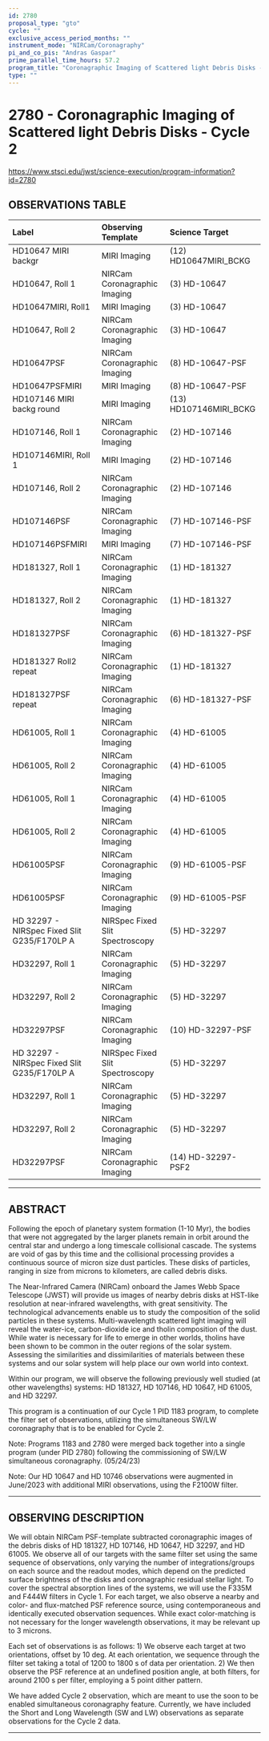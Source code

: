 ```yaml
---
id: 2780
proposal_type: "gto"
cycle: ""
exclusive_access_period_months: ""
instrument_mode: "NIRCam/Coronagraphy"
pi_and_co_pis: "Andras Gaspar"
prime_parallel_time_hours: 57.2
program_title: "Coronagraphic Imaging of Scattered light Debris Disks - Cycle 2"
type: ""
---
```

# 2780 - Coronagraphic Imaging of Scattered light Debris Disks - Cycle 2
https://www.stsci.edu/jwst/science-execution/program-information?id=2780
## OBSERVATIONS TABLE
| Label                                       | Observing Template                    | Science Target                |
| :------------------------------------------ | :------------------------------------ | :---------------------------- |
| HD10647 MIRI backgr                         | MIRI Imaging                          | (12) HD10647MIRI_BCKG         |
| HD10647, Roll 1                             | NIRCam Coronagraphic Imaging          | (3) HD-10647                  |
| HD10647MIRI, Roll1                          | MIRI Imaging                          | (3) HD-10647                  |
| HD10647, Roll 2                             | NIRCam Coronagraphic Imaging          | (3) HD-10647                  |
| HD10647PSF                                  | NIRCam Coronagraphic Imaging          | (8) HD-10647-PSF              |
| HD10647PSFMIRI                              | MIRI Imaging                          | (8) HD-10647-PSF              |
| HD107146 MIRI backg round                   | MIRI Imaging                          | (13) HD107146MIRI_BCKG        |
| HD107146, Roll 1                            | NIRCam Coronagraphic Imaging          | (2) HD-107146                 |
| HD107146MIRI, Roll 1                        | MIRI Imaging                          | (2) HD-107146                 |
| HD107146, Roll 2                            | NIRCam Coronagraphic Imaging          | (2) HD-107146                 |
| HD107146PSF                                 | NIRCam Coronagraphic Imaging          | (7) HD-107146-PSF             |
| HD107146PSFMIRI                             | MIRI Imaging                          | (7) HD-107146-PSF             |
| HD181327, Roll 1                            | NIRCam Coronagraphic Imaging          | (1) HD-181327                 |
| HD181327, Roll 2                            | NIRCam Coronagraphic Imaging          | (1) HD-181327                 |
| HD181327PSF                                 | NIRCam Coronagraphic Imaging          | (6) HD-181327-PSF             |
| HD181327 Roll2 repeat                       | NIRCam Coronagraphic Imaging          | (1) HD-181327                 |
| HD181327PSF repeat                          | NIRCam Coronagraphic Imaging          | (6) HD-181327-PSF             |
| HD61005, Roll 1                             | NIRCam Coronagraphic Imaging          | (4) HD-61005                  |
| HD61005, Roll 2                             | NIRCam Coronagraphic Imaging          | (4) HD-61005                  |
| HD61005, Roll 1                             | NIRCam Coronagraphic Imaging          | (4) HD-61005                  |
| HD61005, Roll 2                             | NIRCam Coronagraphic Imaging          | (4) HD-61005                  |
| HD61005PSF                                  | NIRCam Coronagraphic Imaging          | (9) HD-61005-PSF              |
| HD61005PSF                                  | NIRCam Coronagraphic Imaging          | (9) HD-61005-PSF              |
| HD 32297 - NIRSpec Fixed Slit G235/F170LP A | NIRSpec Fixed Slit Spectroscopy       | (5) HD-32297                  |
| HD32297, Roll 1                             | NIRCam Coronagraphic Imaging          | (5) HD-32297                  |
| HD32297, Roll 2                             | NIRCam Coronagraphic Imaging          | (5) HD-32297                  |
| HD32297PSF                                  | NIRCam Coronagraphic Imaging          | (10) HD-32297-PSF             |
| HD 32297 - NIRSpec Fixed Slit G235/F170LP A | NIRSpec Fixed Slit Spectroscopy       | (5) HD-32297                  |
| HD32297, Roll 1                             | NIRCam Coronagraphic Imaging          | (5) HD-32297                  |
| HD32297, Roll 2                             | NIRCam Coronagraphic Imaging          | (5) HD-32297                  |
| HD32297PSF                                  | NIRCam Coronagraphic Imaging          | (14) HD-32297-PSF2            |

---

## ABSTRACT

Following the epoch of planetary system formation (1-10 Myr), the bodies that were not aggregated by the larger planets remain in orbit around the central star and undergo a long timescale collisional cascade. The systems are void of gas by this time and the collisional processing provides a continuous source of micron size dust particles. These disks of particles, ranging in size from microns to kilometers, are called debris disks.

The Near-Infrared Camera (NIRCam) onboard the James Webb Space Telescope (JWST) will provide us images of nearby debris disks at HST-like resolution at near-infrared wavelengths, with great sensitivity. The technological advancements enable us to study the composition of the solid particles in these systems. Multi-wavelength scattered light imaging will reveal the water-ice, carbon-dioxide ice and tholin composition of the dust. While water is necessary for life to emerge in other worlds, tholins have been shown to be common in the outer regions of the solar system. Assessing the similarities and dissimilarities of materials between these systems and our solar system will help place our own world into context.

Within our program, we will observe the following previously well studied (at other wavelengths) systems: HD 181327, HD 107146, HD 10647, HD 61005, and HD 32297.

This program is a continuation of our Cycle 1 PID 1183 program, to complete the filter set of observations, utilizing the simultaneous SW/LW coronagraphy that is to be enabled for Cycle 2.

Note: Programs 1183 and 2780 were merged back together into a single program (under PID 2780) following the commissioning of SW/LW simultaneous coronagraphy. (05/24/23)

Note: Our HD 10647 and HD 10746 observations were augmented in June/2023 with additional MIRI observations, using the F2100W filter.

---

## OBSERVING DESCRIPTION

We will obtain NIRCam PSF-template subtracted coronagraphic images of the debris disks of HD 181327, HD 107146, HD 10647, HD 32297, and HD 61005. We observe all of our targets with the same filter set using the same sequence of observations, only varying the number of integrations/groups on each source and the readout modes, which depend on the predicted surface brightness of the disks and coronagraphic residual stellar light. To cover the spectral absorption lines of the systems, we will use the F335M and F444W filters in Cycle 1. For each target, we also observe a nearby and color- and flux-matched PSF reference source, using contemporaneous and identically executed observation sequences. While exact color-matching is not necessary for the longer wavelength observations, it may be relevant up to 3 microns.

Each set of observations is as follows: 1) We observe each target at two orientations, offset by 10 deg. At each orientation, we sequence through the filter set taking a total of 1200 to 1800 s of data per orientation. 2) We then observe the PSF reference at an undefined position angle, at both filters, for around 2100 s per filter, employing a 5 point dither pattern.

We have added Cycle 2 observation, which are meant to use the soon to be enabled simultaneous coronagraphy feature. Currently, we have included the Short and Long Wavelength (SW and LW) observations as separate observations for the Cycle 2 data.

---
